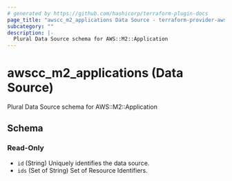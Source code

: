 ```yaml
---
# generated by https://github.com/hashicorp/terraform-plugin-docs
page_title: "awscc_m2_applications Data Source - terraform-provider-awscc"
subcategory: ""
description: |-
  Plural Data Source schema for AWS::M2::Application
---
```


# awscc_m2_applications (Data Source)

Plural Data Source schema for AWS::M2::Application



<!-- schema generated by tfplugindocs -->
## Schema

### Read-Only

- `id` (String) Uniquely identifies the data source.
- `ids` (Set of String) Set of Resource Identifiers.


